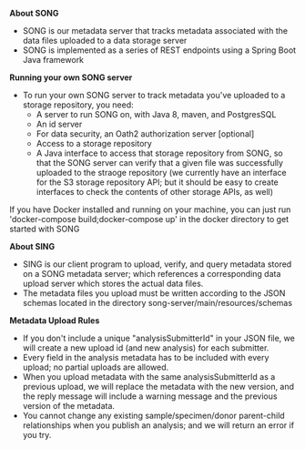 **About SONG**

- SONG is our metadata server that tracks metadata associated with the data files uploaded to a data storage server
- SONG is implemented as a series of REST endpoints using a Spring Boot Java framework

**Running your own SONG server**
- To run your own SONG server to track metadata you've uploaded to a storage repository,  you need:
  - A server to run SONG on, with Java 8, maven, and PostgresSQL 
  - An id server 
  - For data security, an Oath2 authorization server [optional] 
  - Access to a storage repository 
  - A Java interface to access that storage repository from SONG, so that the SONG server can verify that a given file was successfully uploaded to the straoge repository (we currently have an interface for the S3 storage repository API; but it should be easy to create interfaces to check the contents of other storage APIs, as well)

If you have Docker installed and running on your machine, you can just run 'docker-compose build;docker-compose up' in the docker directory to get started with SONG

**About SING**

- SING is our client program to upload, verify, and query metadata stored on a SONG metadata server; which references a corresponding data upload server which
stores the actual data files. 
- The metadata files you upload must be written according to the JSON schemas located in the directory song-server/main/resources/schemas 

**Metadata Upload Rules**
- If you don't include a unique "analysisSubmitterId" in your JSON file, we will create a new upload id (and new analysis) for each submitter. 
- Every field in the analysis metadata has to be included with every upload; no partial uploads are allowed.
- When you upload metadata with the same analysisSubmitterId as a previous upload, we will replace the metadata with the new version, and the reply message will include a warning message and the previous version of the metadata. 
- You cannot change any existing sample/specimen/donor parent-child relationships when you publish an analysis; and we will return an error if you try.

